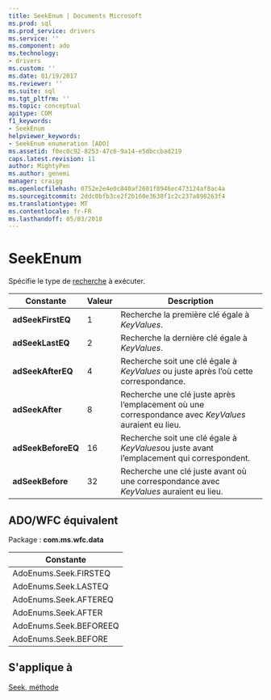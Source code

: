 ```yaml
---
title: SeekEnum | Documents Microsoft
ms.prod: sql
ms.prod_service: drivers
ms.service: ''
ms.component: ado
ms.technology:
- drivers
ms.custom: ''
ms.date: 01/19/2017
ms.reviewer: ''
ms.suite: sql
ms.tgt_pltfrm: ''
ms.topic: conceptual
apitype: COM
f1_keywords:
- SeekEnum
helpviewer_keywords:
- SeekEnum enumeration [ADO]
ms.assetid: f0ec0c92-8253-47c6-9a14-e5dbccbad219
caps.latest.revision: 11
author: MightyPen
ms.author: genemi
manager: craigg
ms.openlocfilehash: 0752e2e4e0c840af2601f8946ec473124af8ac4a
ms.sourcegitcommit: 2ddc0bfb3ce2f2b160e3638f1c2c237a898263f4
ms.translationtype: MT
ms.contentlocale: fr-FR
ms.lasthandoff: 05/03/2018
---
```

# <a name="seekenum"></a>SeekEnum
Spécifie le type de [recherche](../../../ado/reference/ado-api/seek-method.md) à exécuter.  
  
|Constante|Valeur| Description|  
|--------------|-----------|-----------------|  
|**adSeekFirstEQ**|1|Recherche la première clé égale à *KeyValues*.|  
|**adSeekLastEQ**|2|Recherche la dernière clé égale à *KeyValues*.|  
|**adSeekAfterEQ**|4|Recherche soit une clé égale à *KeyValues* ou juste après l’où cette correspondance.|  
|**adSeekAfter**|8|Recherche une clé juste après l’emplacement où une correspondance avec *KeyValues* auraient eu lieu.|  
|**adSeekBeforeEQ**|16|Recherche soit une clé égale à *KeyValues*ou juste avant l’emplacement qui correspondent.|  
|**adSeekBefore**|32|Recherche une clé juste avant où une correspondance avec *KeyValues* auraient eu lieu.|  
  
## <a name="adowfc-equivalent"></a>ADO/WFC équivalent  
 Package : **com.ms.wfc.data**  
  
|Constante|  
|--------------|  
|AdoEnums.Seek.FIRSTEQ|  
|AdoEnums.Seek.LASTEQ|  
|AdoEnums.Seek.AFTEREQ|  
|AdoEnums.Seek.AFTER|  
|AdoEnums.Seek.BEFOREEQ|  
|AdoEnums.Seek.BEFORE|  
  
## <a name="applies-to"></a>S'applique à  
 [Seek, méthode](../../../ado/reference/ado-api/seek-method.md)
